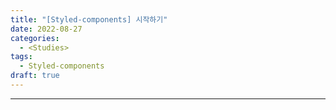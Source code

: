 ```yaml
---
title: "[Styled-components] 시작하기"
date: 2022-08-27
categories:
  - <Studies>
tags:
  - Styled-components
draft: true
---
```


[](https://dkje.github.io/2020/10/13/StyledComponents/)

---

[](https://styled-components.com/docs)
[](https://blog.logrocket.com/8-reasons-to-use-styled-components-cf3788f0bb4d/)
[](https://www.smashingmagazine.com/2020/04/dark-mode-react-apps-styled-components/)
[](https://jsramblings.com/how-to-use-media-queries-with-styled-components/)
